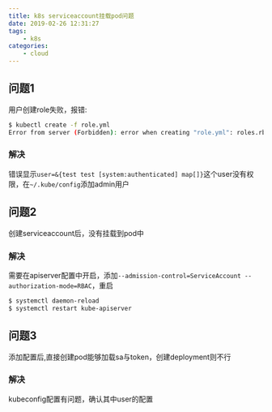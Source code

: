 ```yaml
---
title: k8s serviceaccount挂载pod问题
date: 2019-02-26 12:31:27
tags:
    - k8s
categories:
    - cloud
---
```

## 问题1
用户创建role失败，报错:
```bash
$ kubectl create -f role.yml 
Error from server (Forbidden): error when creating "role.yml": roles.rbac.authorization.k8s.io "pod-modifier" is forbidden: attempt to grant extra privileges: [PolicyRule{APIGroups:[""], Resources:["pods"], Verbs:["get"]}] user=&{test test [system:authenticated] map[]} ownerrules=[PolicyRule{APIGroups:["authorization.k8s.io"], Resources:["selfsubjectaccessreviews" "selfsubjectrulesreviews"], Verbs:["create"]} PolicyRule{NonResourceURLs:["/api" "/api/*" "/apis" "/apis/*" "/healthz" "/openapi" "/openapi/*" "/swagger-2.0.0.pb-v1" "/swagger.json" "/swaggerapi" "/swaggerapi/*" "/version" "/version/"], Verbs:["get"]}] ruleResolutionErrors=[]
```
### 解决
错误显示`user=&{test test [system:authenticated] map[]}`这个user没有权限，在`~/.kube/config`添加admin用户

## 问题2
创建serviceaccount后，没有挂载到pod中

### 解决
需要在apiserver配置中开启，添加`--admission-control=ServiceAccount --authorization-mode=RBAC`，重启
```bash
$ systemctl daemon-reload
$ systemctl restart kube-apiserver
```

## 问题3
添加配置后,直接创建pod能够加载sa与token，创建deployment则不行

### 解决
kubeconfig配置有问题，确认其中user的配置